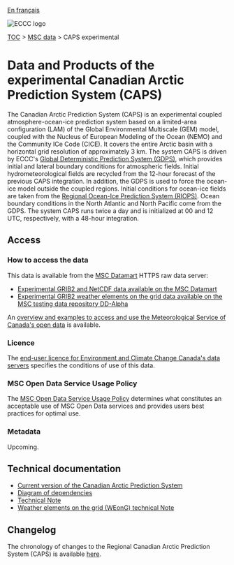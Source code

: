 [En français](readme_caps_fr.md)

![ECCC logo](../../img_eccc-logo.png)

[TOC](../../readme_en.md) > [MSC data](../readme_en.md) > CAPS experimental

# Data and Products of the experimental Canadian Arctic Prediction System (CAPS)

The Canadian Arctic Prediction System (CAPS) is an experimental coupled atmosphere-ocean-ice prediction system based on a limited-area configuration (LAM) of the Global Environmental Multiscale (GEM) model, coupled with the Nucleus of European Modeling of the Ocean (NEMO) and the Community ICe Code (CICE). It covers the entire Arctic basin with a horizontal grid resolution of approximately 3 km. The system CAPS is driven by ECCC's [Global Deterministic Prediction System (GDPS)](../nwp_gdps/readme_gdps_en.md), which provides initial and lateral boundary conditions for atmospheric fields. Initial hydrometeorological fields are recycled from the 12-hour forecast of the previous CAPS integration. In addition, the GDPS is used to force the ocean-ice model outside the coupled regions. Initial conditions for ocean-ice fields are taken from the [Regional Ocean-Ice Prediction System (RIOPS)](../nwp_riops/readme_riops_en.md). Ocean boundary conditions in the North Atlantic and North Pacific come from the GDPS. The system CAPS runs twice a day and is initialized at 00 and 12 UTC, respectively, with a 48-hour integration.

## Access

### How to access the data

This data is available from the [MSC Datamart](../../msc-datamart/readme_en.md) HTTPS raw data server: 

* [Experimental GRIB2 and NetCDF data available on the MSC Datamart](readme_caps-datamart_en.md)
* [Experimental GRIB2 weather elements on the grid data available on the MSC testing data repository DD-Alpha](readme_caps-weong-datamart_en.md)

An [overview and examples to access and use the Meteorological Service of Canada's open data](../../usage/readme_en.md) is available.

### Licence

The [end-user licence for Environment and Climate Change Canada's data servers](../../licence/readme_en.md) specifies the conditions of use of this data.

### MSC Open Data Service Usage Policy

The [MSC Open Data Service Usage Policy](../../usage-policy/readme_en.md) determines what constitutes an acceptable use of MSC Open Data services and provides users best practices for optimal use.

### Metadata

Upcoming.

## Technical documentation

* [Current version of the Canadian Arctic Prediction System](https://collaboration.cmc.ec.gc.ca/cmc/cmoi/product_guide/docs/tech_specifications/tech_specifications_CAPS_e.pdf)
* [Diagram of dependencies](https://collaboration.cmc.ec.gc.ca/cmc/cmos/public_doc/msc-data/nwep-dependency-diagrams/system_CAPS_en.svg)
* [Technical Note](https://collaboration.cmc.ec.gc.ca/cmc/cmoi/product_guide/docs/tech_notes/technote_caps_e.pdf)
* [Weather elements on the grid (WEonG) technical Note](https://collaboration.cmc.ec.gc.ca/cmc/cmoi/product_guide/docs/tech_notes/technote_weong-hrdps_e.pdf)

## Changelog

The chronology of changes to the Regional Canadian Arctic Prediction System (CAPS) is available [here](changelog_caps_en.md).
